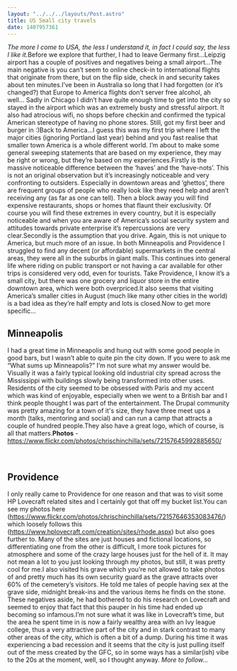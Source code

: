 ```yaml
---
layout: "../../../layouts/Post.astro"
title: US Small city travels
date: 1407957361
---
```

<p class="p1"><em>The more I come to USA, the less I understand it, in fact I could say, the less I like it.</em>Before we explore that further, I had to leave Germany first&hellip;Leipzig airport has a couple of positives and negatives being a small airport&hellip;The main negative is you can&rsquo;t seem to online check-in to international flights that originate from there, but on the flip side, check in and security takes about ten minutes.I&rsquo;ve been in Australia so long that I had forgotten (or it&rsquo;s changed?) that Europe to America flights don&rsquo;t server free alcohol, ah well&hellip;&nbsp;Sadly in Chicago I didn&rsquo;t have quite enough time to get into the city so stayed in the airport which was an extremely busty and stressful airport. It also had atrocious wifi, no shops before checkin and confirmed the typical American stereotype of having no phone stores.&nbsp;Still, got my first beer and burger in :)Back to America&hellip;I guess this was my first trip where I left the major cities (ignoring Portland last year) behind and you fast realise that smaller town America is a whole different world. I&rsquo;m about to make some general sweeping statements that are based on my experience, they may be right or wrong, but they&rsquo;re based on my experiences.Firstly is the massive noticeable difference between the &lsquo;haves&rsquo; and the &lsquo;have-nots&rsquo;. This is not an original observation but it&rsquo;s increasingly noticeable and very confronting to outsiders. Especially in downtown areas and &lsquo;ghettos&rsquo;, there are frequent groups of people who really look like they need help and aren&rsquo;t receiving any (as far as one can tell). Then a block away you will find expensive restaurants, shops or homes that flaunt their exclusivity. Of course you will find these extremes in every country, but it is especially noticeable and when you are aware of America&rsquo;s social security system and attitudes towards private enterprise it&rsquo;s repercussions are very clear.Secondly is the assumption that you drive. Again, this is not unique to America, but much more of an issue. In both Minneapolis and Providence I struggled to find any decent (or affordable) supermarkets in the central areas, they were all in the suburbs in giant malls. This continues into general life where riding on public transport or not having a car available for other trips is considered very odd, even for tourists. Take Providence, I know it&rsquo;s a small city, but there was one grocery and liquor store in the entire downtown area, which were both overpriced.It also seems that visiting America&rsquo;s smaller cities in August (much like many other cities in the world) is a bad idea as they&rsquo;re half empty and lots is closed.Now to get more specific&hellip;&nbsp;&nbsp;<h2>Minneapolis</h2>

I had a great time in Minneapolis and hung out with some good people in good bars, but I wasn&rsquo;t able to quite pin the city down. If you were to ask me &ldquo;What sums up Minneapolis?&rdquo; I&rsquo;m not sure what my answer would be. Visually it was a fairly typical looking old industrial city spread across the Mississippi with buildings slowly being transformed into other uses. Residents of the city seemed to be obsessed with Paris and my accent which was kind of enjoyable, especially when we went to a British bar and I think people thought I was part of the entertainment. The Drupal community was pretty amazing for a town of it&#39;s size, they have three meet ups a month (talks, mentoring and social) and can run a camp that attracts a couple of hundred people.They also have a great logo, which of course, is all that matters.<strong>Photos</strong> - <a href="https://www.flickr.com/photos/chrischinchilla/sets/72157645992885650/"><span class="s2">https://www.flickr.com/photos/chrischinchilla/sets/72157645992885650/</a>&nbsp;<p class="p1">&nbsp;<h2>Providence</h2>

I only really came to Providence for one reason and that was to visit some HP Lovecraft related sites and I certainly got that off my bucket list.You can see my photos here (<a href="https://www.flickr.com/photos/chrischinchilla/sets/72157646353083476/"><span class="s2">https://www.flickr.com/photos/chrischinchilla/sets/72157646353083476/</a>) which loosely follows this (<a href="https://www.hplovecraft.com/creation/sites/rhode.aspx"><span class="s2">https://www.hplovecraft.com/creation/sites/rhode.aspx</a>) but also goes further to. Many of the sites are just houses and fictional locations, so differentiating one from the other is difficult, I more took pictures for atmosphere and some of the crazy large houses just for the hell of it. It may not mean a lot to you just looking through my photos, but still, it was pretty cool for me.I also visited his grave which you&rsquo;re not allowed to take photos of and pretty much has its own security guard as the grave attracts over 60% of the cemetery&rsquo;s visitors. He told me tales of people having sex at the grave side, midnight break-ins and the various items he finds on the stone. These negatives aside, he had bothered to do his research on Lovecraft and seemed to enjoy that fact that this pauper in his time had ended up becoming so infamous.I&rsquo;m not sure what it was like in Lovecraft&rsquo;s time, but the area he spent time in is now a fairly wealthy area with an Ivy league college, thus a very attractive part of the city and in stark contrast to many other areas of the city, which is often a bit of a dump. During his time it was experiencing a bad recession and it seems that the city is just pulling itself out of the mess created by the GFC, so in some ways has a similar(ish) vibe to the 20s at the moment, well, so I thought anyway.&nbsp;<em>More to follow&hellip;</em>
